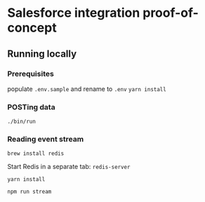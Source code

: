 Salesforce integration proof-of-concept
==========
## Running locally
### Prerequisites
populate `.env.sample` and rename to `.env`
`yarn install`

### POSTing data
`./bin/run`
### Reading event stream
`brew install redis`

Start Redis in a separate tab:
`redis-server`

`yarn install`

`npm run stream`


